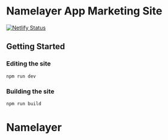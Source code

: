 # Namelayer App Marketing Site

[![Netlify Status](https://api.netlify.com/api/v1/badges/f316eeff-98e6-4e78-9574-6b2d21fda4d8/deploy-status)](https://app.netlify.com/sites/tetrashapes/deploys)

## Getting Started

### Editing the site

```
npm run dev
```

### Building the site

```
npm run build
```
# Namelayer
